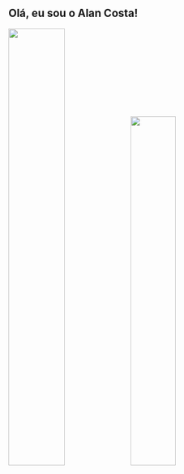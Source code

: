 ## Olá, eu sou o Alan Costa!

<div>
<img width="47%" src="https://github-readme-stats.vercel.app/api?username=Alancosta20&show_icons=true&theme=dracula">
<img width="42%" src="https://github-readme-stats.vercel.app/api/top-langs/?username=Alancosta20&layout=compact&theme=dracula">
</div>
